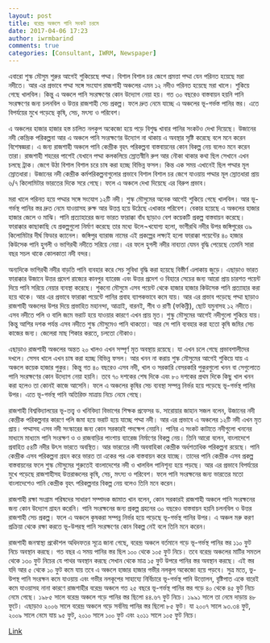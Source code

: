 ```yaml
---
layout: post
title: বরেন্দ্র অঞ্চলে পানি সংকট চরমে
date: 2017-04-06 17:23
author: iwrmbarind
comments: true
categories: [Consultant, IWRM, Newspaper]
---
```

এবারো শুস্ক মৌসুম শুরুর আগেই শুকিয়েছে পদ্মা। বিশাল বিশাল চর জেগে প্রমত্তা পদ্মা যেন পরিনত হয়েছে মরা নদীতে। আর এর প্রভাবে পদ্মা সঙ্গে সংযোগ রাজশাহী অঞ্চলের এমন ১২ নদীও পরিনত হয়েছে মরা খালে। শুকিয়ে গেছে খালবিল। কিন্তু এ অঞ্চলে পানি সংরক্ষণের কোন উদ্যোগ নেয়া হয়। গত ৩০ বছরেও বাস্তবায়ন হয়নি পানি সংরক্ষণের জন্য চলনবিল ও উত্তর রাজশাহী সেচ প্রকল্প। ফলে দ্রুত নেমে যাচ্ছে এ অঞ্চলের ভূ-গর্ভস্ত পানির স্তর। এতে বিপর্যয়ের মুখে পড়েছে কৃষি, সেচ, মৎস্য ও পরিবেশ।

এ অঞ্চলের হাজার হাজার হস্ত চালিত নলকুপ অকেজো হয়ে পড়ে বিশুদ্ধ খাবার পানির সংকটও দেখা দিয়েছে। উজানের নদী কেন্দ্রিক পরিকল্পনা আর এ অঞ্চলে পানি সংরক্ষণের উদ্যোগ না থাকায় এ অবস্থার সৃষ্টি করেছে বলে মনে করেন বিশেষজ্ঞরা। এ জন্য রাজশাহী অঞ্চলে পানি কেন্দ্রীক বৃহৎ পরিকল্পনা বাস্তবায়নের কোন বিকল্প নেয় বলেও মনে করেন তারা। রাজশাহী শহরের পাশেই যেখানে পদ্মা কলকলিয়ে স্রোতস্বীনি রুপ আর নৌকা থাকার কথা ছিল সেখানে এখন চলছে ট্রাক। জেগে উঠা বিশাল বিশাল চরে চাষ করা হচ্ছে বিভিন্ন ফসল। কিন্ত এক সময় এখানেই ছিল পদ্মার মূল স্রোতধারা। উজানের নদী কেন্দ্রীক কর্মপরিকল্পনাগুলোর প্রভাবে বিশাল বিশাল চর জেগে যাওয়ায় পদ্মার মূল স্রোতধারা প্রায় ৬/৭ কিলোমিটার ভারতের দিকে সরে গেছে। ফলে এ অঞ্চলে দেখা দিয়েছে এর বিরুপ প্রভাব।

মরা খালে পরিনত হয়ে পদ্মার সঙ্গে সংযোগ ১২টি নদী। শুস্ক মৌসুমের অনেক আগেই শুকিয়ে গেছে খালবিল। আর ভূ-গর্ভস্থ পানির স্তর দ্রুত নেমে যাওয়াসহ রুক্ষ আর উত্তপ্ত হয়ে উঠেছে এখাকার পরিবেশ। বেকার হয়েছে এ অঞ্চলের হাজার হাজার জেলে ও মাঝি। পানি প্রত্যাহারের জন্য ভারত ফারাক্কা বাঁধ ছাড়াও বেশ কয়েকটি প্রকল্প বাস্তবায়ন করেছে। ফারাক্কার কাছাকাছি যে প্রকল্পগুলো নির্মাণ করেছে তার মধ্যে উলে¬খযোগ্য হলো, ভাগীরথি নদীর উপর জঙ্গিপুরের ৩৯ কিলোমিটার দীর্ঘ ফিডার ক্যানেল। জঙ্গিপুর ব্যারাজ নামের এই প্রকল্পের লক্ষ্যই হলো ফারাক্কা পয়েন্টের ৪০ হাজার কিউসেক পানি হুগলী ও ভাগিরথী নদীতে সরিয়ে নেয়া। এর ফলে হুগলী নদীর নাব্যতা যেমন বৃদ্ধি পেয়েছে তেমনি সারা বছর সচল থাকে কোলকাতা নদী বন্দর।

অন্যদিকে ভাগিরথী নদীর বাড়তি পানি ব্যবহার করে সেচ সুবিধা বৃদ্ধি করা হয়েছে বিস্তীর্ণ এলাকায় জুড়ে। এছাড়াও ভারত ফারাক্কার উজানে উত্তর প্রদেশ রাজ্যের কানপুর ব্যারেজ এবং উত্তর প্রদেশ ও বিহারে সেচের জন্য আরো প্রায় চারশত পয়েন্ট দিয়ে পানি সরিয়ে নেয়ার ব্যবস্থা করেছে। শুকনো মৌসুমে এসব পয়েন্ট থেকে হাজার হাজার কিউসেক পানি প্রত্যাহার করা হয়ে থাকে। আর এর প্রভাবে ফারাক্কা পয়েন্টে পানির প্রবাহ ব্যাপকভাবে কমে যায়। আর এর প্রভাব পড়েছে পদ্মা ছাড়াও রাজশাহী অঞ্চলের উপর দিয়ে প্রভাহিত মহানন্দা, আত্রাই, বারনই, শীব ও রাণী (ফকিন্নী), ছোট যমুনাসহ ১২ নদীতে। এসব নদীতে পলি ও বালি জমে ভরাট হয়ে যাওয়ার কারণে এখন প্রায় মৃত। শুস্কু মৌসুমের আগেই নদীগুলো শুকিয়ে যায়। কিন্তু আশির দশক পর্যন্ত এসব নদীতে শুস্ক মৌসুমেও পানি থাকতো। আর সে পানি ব্যবহার করা হতো কৃষি জমির সেচ কাজের জন্য। জেলেরা মাছ শিকার করতে, চলতো নৌকাও।

এছাড়াও রাজশাহী অঞ্চলের অন্তত ২০ খালও এখন সম্পূর্ণ মৃত অবস্থায় রয়েছে। যা এখন চলে গেছে প্রভাবশালীদের দখলে। সেসব খালে এখন চাষ করা হচ্ছে বিভিন্ন ফসল। আর খনন না করায় শুস্ক মৌসুমের আগেই শুকিয়ে যায় এ অঞ্চলে কয়েক হাজার পুকুর। কিন্তু গত ৪০ বছরেও এসব নদী, খাল ও সরকারি বেসরকারি পুকুরগুলো খনন বা সেগুলোতে পানি সংরক্ষণের কোন উদ্যোগ নেয়া হয়নি। তবে ৭০ দশকের শেষ দিকে এবং ৮০ দশকের প্রথম দিকে কিছু খাল খনন করা হলেও তা কোনই কাজে আসেনি। ফলে এ অঞ্চলের কৃষির সেচ ব্যবস্থা সম্পন্ন নির্ভর হয়ে পড়েছে ভূ-গর্ভস্থ পানির উপর। এতে ভূ-গর্ভস্থ পানি অতিরিক্ত মাত্রায় নিচে নেমে গেছে।

রাজশাহী বিশ্ববিদ্যালয়ের ভূ-তত্ত্ব ও খনিবিদ্যা বিভাগের শিক্ষক প্রফেসর ড. সারোয়ার জাহান সজল বলেন, উজানের নদী কেন্দ্রীক পরিকল্পনার কারণে পলি জমা হয়ে ভরাট হয়ে যাচ্ছে পদ্মা নদী। আর এর প্রভাবে এ অঞ্চলের ১২টি নদী এখন মৃত প্রায়। পদ্মাসহ এসব নদী সংস্কারের জন্য কোন সরকারই পদক্ষেপ নেয়নি। পানির এ সংকট কাটাতে নদীগুলো খননের মাধ্যমে মাধ্যমে পানি সংরক্ষণ ও ও রাজবাড়ির পাংশায় ব্যারেজ নির্মাণের বিকল্প নেয়। তিনি আরো বলেন, বাংলাদেশে প্রবাহিত ৫৪টি নদীর উৎস ভারতে অবস্থিত। আর ভারতের নদী অববাহিকা কেন্দ্রীক অর্ধশতাধিক পরিকল্পনা রয়েছে। পানি কেন্দ্রীক এসব পরিকল্পনা গ্রহন করে ভারত তা একের পর এক বাস্তবায়ন করে যাচ্ছে। তাদের পানি কেন্দ্রীক এসব প্রকল্প বাস্তবায়নের ফলে শুস্ক মৌসুমের শুরুতেই বাংলাদেশের নদী ও খালবিল পানিশূন্য হয়ে পড়ছে। আর এর প্রভাবে বিপর্যয়ের মুখে পড়েছে রাজশাহীসহ উত্তরাঞ্চলের কৃষি, সেচ, মৎস্য ও পরিবেশ। ফলে পানি সংরক্ষনের জন্য ভারতের মতো বাংলাদেশেও পানি কেন্দ্রীক বৃহৎ পরিকল্পনার বিকল্প নেয় বলেও তিনি মনে করেন।

রাজশাহী রক্ষা সংগ্রাম পরিষদের সাধারণ সম্পাদক জামাত খান বলেন, কোন সরকারই রাজশাহী অঞ্চলে পানি সংরক্ষনের জন্য কোন উদ্যোগ গ্রাহন করেনি। পানি সংরক্ষনের জন্য প্রকল্প গ্রহনের ৩০ বছরেও বাস্তবায়ন হয়নি চলনবিল ও উত্তর রাজশাহী সেচ প্রকল্প। ফলে এ অঞ্চলে কৃষকরা সম্পন্ন নির্ভর হয়ে পড়েছে ভূ-গর্ভস্থ পানির উপর। এ অঞ্চল মরু করণ প্রক্রিয়া থেকে রক্ষা করতে ভূ-উপরস্থ পানি সংরক্ষণের কোন বিকল্প নেই বলে তিনি মনে করেন।

রাজশাহী জনস্বাস্থ্য প্রকৌশল অধিদফতর সূত্রে জানা গেছে, বরেন্দ্র অঞ্চলে বর্তমানে গড়ে ভূ-গর্ভস্থ পানির স্তর ১১০ ফুট নিচে অবস্থান করছে। গত বছর এ সময় পানির স্তর ছিল ১০০ থেকে ১০৫ ফুট নিচে। তবে বরেন্দ্র অঞ্চলের মাটির সমতল থেকে ১৩০ ফুট নিচের যে পাথর অবস্থান করছে সেখান থেকে মাত্র ১৫ ফুট উপরে পানির স্তর অবস্থান করছে। এই স্তর যদি আর ৫ থেকে ১০ ফুট কমে যায় তবে এ অঞ্চলে হাজার হাজার গভীর নলকূপ অকেজো হয়ে পড়বে। সুত্র মতে, ভু-উপস্থ পানি সংরক্ষন কমে যাওয়ায় এবং গভীর নলকূপের সাহায্যে নির্বিচারে ভূ-গর্ভস্থ পানি উত্তোলন, বৃষ্টিপাত একে বারেই কমে যাওয়াসহ নানা কারণে রাজশাহীর বরেন্দ্র অঞ্চলে গত ২৫ বছরে ভূ-গর্ভস্থ পানির স্তর গড়ে ৪০ থেকে ৪৫ ফুট নিচে নেমে গেছে। ১৯৮৫ সালে বরেন্দ্র অঞ্চলে গড়ে পানির স্তর ছিলো ৪৪.৬৭ ফুট নিচে। ১৯৯১ সালে তা নেমে দাড়ায় ৪৮ ফুটে। এছাড়াও ২০০৬ সালে বরেন্দ্র অঞ্চলে গড়ে সর্বনিম্ন পানির স্তর ছিলো ৮৫ ফুট। যা ২০০৭ সালে ৯৩.৩৪ ফুট, ২০০৯ সালে নেমে যায় ৯৫ ফুট, ২০১০ সালে ১০০ ফুট এবং ২০১১ সালে ১০৫ ফুট নিচে।

<a href="http://bdn24x7.com/?p=42673" target="_blank">Link</a>
